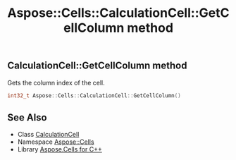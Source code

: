 ﻿---
title: Aspose::Cells::CalculationCell::GetCellColumn method
linktitle: GetCellColumn
second_title: Aspose.Cells for C++ API Reference
description: 'Aspose::Cells::CalculationCell::GetCellColumn method. Gets the column index of the cell in C++.'
type: docs
weight: 1000
url: /cpp/aspose.cells/calculationcell/getcellcolumn/
---
## CalculationCell::GetCellColumn method


Gets the column index of the cell.

```cpp
int32_t Aspose::Cells::CalculationCell::GetCellColumn()
```

## See Also

* Class [CalculationCell](../)
* Namespace [Aspose::Cells](../../)
* Library [Aspose.Cells for C++](../../../)

